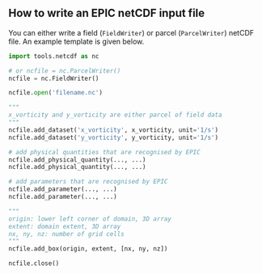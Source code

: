 ## How to write an EPIC netCDF input file
You can either write a field (`FieldWriter`) or parcel (`ParcelWriter`) netCDF file. An example
template is given below.

```python
import tools.netcdf as nc

# or ncfile = nc.ParcelWriter()
ncfile = nc.FieldWriter()

ncfile.open('filename.nc')

"""
x_vorticity and y_vorticity are either parcel of field data
"""
ncfile.add_dataset('x_vorticity', x_vorticity, unit='1/s')
ncfile.add_dataset('y_vorticity', y_vorticity, unit='1/s')

# add physical quantities that are recognised by EPIC
ncfile.add_physical_quantity(..., ...)
ncfile.add_physical_quantity(..., ...)

# add parameters that are recognised by EPIC
ncfile.add_parameter(..., ...)
ncfile.add_parameter(..., ...)

"""
origin: lower left corner of domain, 3D array
extent: domain extent, 3D array
nx, ny, nz: number of grid cells
"""
ncfile.add_box(origin, extent, [nx, ny, nz])

ncfile.close()
```
